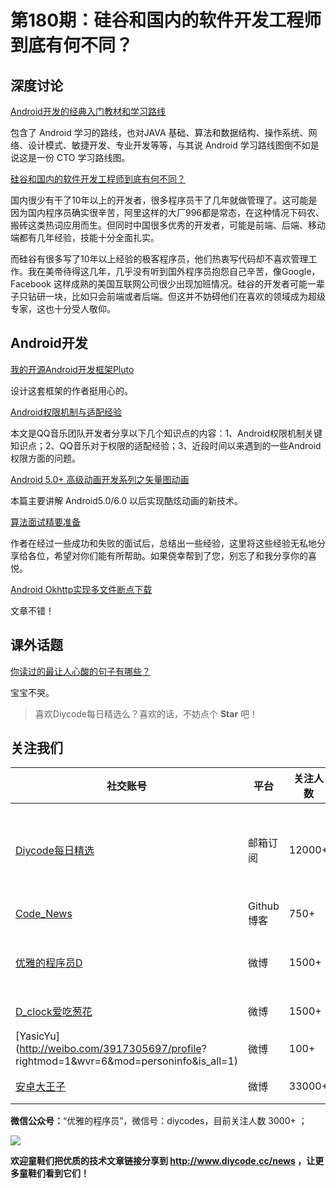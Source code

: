 # 第180期：硅谷和国内的软件开发工程师到底有何不同？

## 深度讨论

[Android开发的经典入门教材和学习路线 ](https://www.diycode.cc/news/2043)

包含了 Android 学习的路线，也对JAVA 基础、算法和数据结构、操作系统、网络、设计模式、敏捷开发、专业开发等等，与其说 Android 学习路线图倒不如是说这是一份 CTO 学习路线图。

[硅谷和国内的软件开发工程师到底有何不同？](https://www.diycode.cc/news/2051)

国内很少有干了10年以上的开发者，很多程序员干了几年就做管理了。这可能是因为国内程序员确实很辛苦，阿里这样的大厂996都是常态，在这种情况下码农、搬砖这类热词应用而生。但同时中国很多优秀的开发者，可能是前端、后端、移动端都有几年经验，技能十分全面扎实。

而硅谷有很多写了10年以上经验的极客程序员，他们热衷写代码却不喜欢管理工作。我在美帝待得这几年，几乎没有听到国外程序员抱怨自己辛苦，像Google，Facebook 这样成熟的美国互联网公司很少出现加班情况。硅谷的开发者可能一辈子只钻研一块，比如只会前端或者后端。但这并不妨碍他们在喜欢的领域成为超级专家，这也十分受人敬仰。


## Android开发

[我的开源Android开发框架Pluto](https://www.diycode.cc/news/2044)

设计这套框架的作者挺用心的。

[Android权限机制与适配经验](https://www.diycode.cc/news/2048)

本文是QQ音乐团队开发者分享以下几个知识点的内容：1、Android权限机制关键知识点；2、QQ音乐对于权限的适配经验；3、近段时间以来遇到的一些Android权限方面的问题。

[Android 5.0+ 高级动画开发系列之矢量图动画](https://www.diycode.cc/news/2046)

本篇主要讲解 Android5.0/6.0 以后实现酷炫动画的新技术。

[算法面试精要准备](https://www.diycode.cc/news/2047)

作者在经过一些成功和失败的面试后，总结出一些经验，这里将这些经验无私地分享给各位，希望对你们能有所帮助。如果侥幸帮到了您，别忘了和我分享你的喜悦。

[Android Okhttp实现多文件断点下载](https://www.diycode.cc/news/2045)

文章不错！

## 课外话题

[你读过的最让人心酸的句子有哪些？](https://www.zhihu.com/question/29910774)

宝宝不哭。

> 喜欢Diycode每日精选么？喜欢的话，不妨点个 **Star** 吧！

## 关注我们

| 社交账号  |  平台  | 关注人数 | 说明 |
| -------- | -------- | -------- | -------- |
| [Diycode每日精选](http://list.qq.com/cgi-bin/qf_invite?id=d469993d2c888e971c0fbb2309c4d84256968386b126b967)|   邮箱订阅  | 12000+ | 每日分享一次Android、iOS、Swfit技术干货  |
| [Code_News](https://github.com/DiyCodes/code_news) |    Github博客  |750+ | 每日邮件推送列表  |
| [优雅的程序员D](http://weibo.com/u/5891258264) |   微博  | 1500+ | 官方微博，每日分享开源信息  |
| [D_clock爱吃葱花](http://weibo.com/u/2480694892)  |   微博  | 1500+ | 日报发起人  |
|[YasicYu](http://weibo.com/3917305697/profile? rightmod=1&wvr=6&mod=personinfo&is_all=1)  |   微博  | 100+ | 日报发起人  |
|[安卓大王子](http://weibo.com/apkbus/)   |   微博  | 33000+ | 日报发起人  |

**微信公众号：**“优雅的程序员”，微信号：diycodes，目前关注人数 3000+ ；

![](http://upload-images.jianshu.io/upload_images/1846413-b42abfa70f909099.jpg?imageMogr2/auto-orient/strip%7CimageView2/2/w/1240)

**欢迎童鞋们把优质的技术文章链接分享到 http://www.diycode.cc/news ，让更多童鞋们看到它们！**
